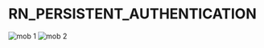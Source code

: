# RN_PERSISTENT_AUTHENTICATION
![mob 1](https://user-images.githubusercontent.com/101898018/179475191-3fc8f7a4-0a33-4eae-b0bb-9f56120e5700.jpg)
![mob 2](https://user-images.githubusercontent.com/101898018/179475206-7d52e85c-6535-4430-a6e6-2b8a60800192.jpg)
